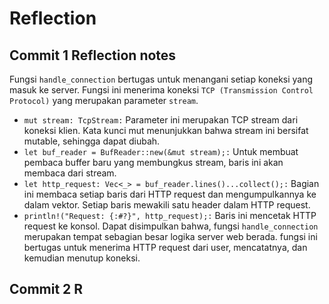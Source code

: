 # Reflection
## Commit 1 Reflection notes 
Fungsi ```handle_connection``` bertugas untuk menangani setiap koneksi yang masuk ke server. Fungsi ini menerima koneksi ```TCP (Transmission Control Protocol)``` yang merupakan parameter ```stream```.
  - ```mut stream: TcpStream:```
    Parameter ini merupakan TCP stream dari koneksi klien. Kata kunci mut menunjukkan bahwa stream ini bersifat mutable, sehingga dapat diubah. 
  - ```let buf_reader = BufReader::new(&mut stream);:```
    Untuk membuat pembaca buffer baru yang membungkus stream, baris ini akan membaca dari stream.
  - ```let http_request: Vec<_> = buf_reader.lines()...collect();:```
    Bagian ini membaca setiap baris dari HTTP request dan mengumpulkannya ke dalam vektor. Setiap baris mewakili satu header dalam HTTP request.
  - ```println!("Request: {:#?}", http_request);:```
    Baris ini mencetak HTTP request ke konsol.
Dapat disimpulkan bahwa, fungsi ```handle_connection``` merupakan tempat sebagian besar logika server web berada. fungsi ini bertugas untuk menerima HTTP request dari user, mencatatnya, dan kemudian menutup koneksi.

## Commit 2 R
